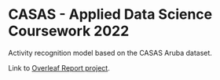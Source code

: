 # CASAS - Applied Data Science Coursework 2022

Activity recognition model based on the CASAS Aruba dataset.

Link to [Overleaf Report project](https://www.overleaf.com/project/62308de6725bc316b8842a13).
